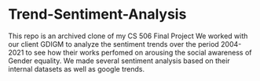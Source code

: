 # Trend-Sentiment-Analysis
This repo is an archived clone of my CS 506 Final Project
We worked with our client GDIGM to analyze the sentiment trends over the period 2004-2021 
to see how their works perfomed on arousing the social awareness of Gender equality.
We made several sentiment analysis based on their internal datasets as well as google trends.
